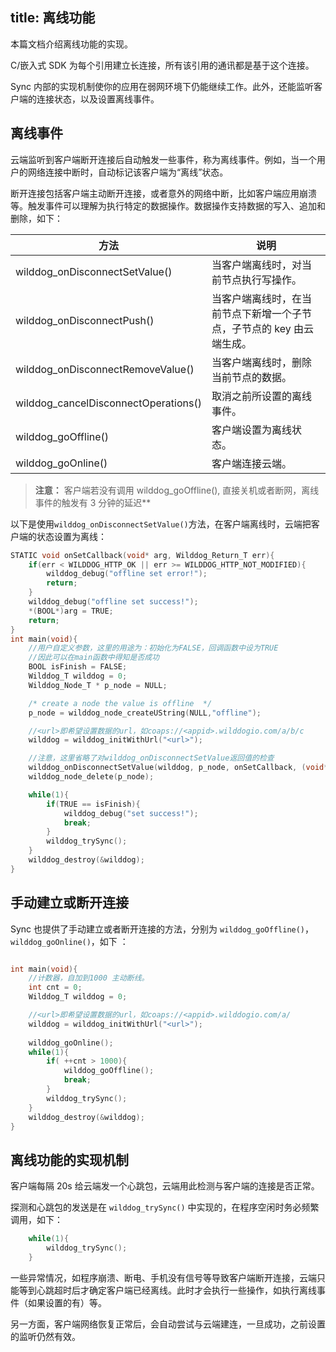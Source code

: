 title:  离线功能
---

本篇文档介绍离线功能的实现。

C/嵌入式 SDK 为每个引用建立长连接，所有该引用的通讯都是基于这个连接。

Sync 内部的实现机制使你的应用在弱网环境下仍能继续工作。此外，还能监听客户端的连接状态，以及设置离线事件。

## 离线事件

云端监听到客户端断开连接后自动触发一些事件，称为离线事件。例如，当一个用户的网络连接中断时，自动标记该客户端为“离线”状态。

断开连接包括客户端主动断开连接，或者意外的网络中断，比如客户端应用崩溃等。触发事件可以理解为执行特定的数据操作。数据操作支持数据的写入、追加和删除，如下：

方法 |  说明 
---- | ------
wilddog_onDisconnectSetValue()  | 当客户端离线时，对当前节点执行写操作。 
wilddog_onDisconnectPush()  | 当客户端离线时，在当前节点下新增一个子节点，子节点的 key 由云端生成。
wilddog_onDisconnectRemoveValue()   | 当客户端离线时，删除当前节点的数据。
wilddog_cancelDisconnectOperations()  | 取消之前所设置的离线事件。
wilddog_goOffline()   | 客户端设置为离线状态。
wilddog_goOnline()  | 客户端连接云端。

>**注意：** 客户端若没有调用 wilddog_goOffline(), 直接关机或者断网，离线事件的触发有 3 分钟的延迟**

以下是使用`wilddog_onDisconnectSetValue()`方法，在客户端离线时，云端把客户端的状态设置为离线：

```c
STATIC void onSetCallback(void* arg, Wilddog_Return_T err){
    if(err < WILDDOG_HTTP_OK || err >= WILDDOG_HTTP_NOT_MODIFIED){
        wilddog_debug("offline set error!");
        return;
    }
    wilddog_debug("offline set success!");
    *(BOOL*)arg = TRUE;
    return;
}
int main(void){
    //用户自定义参数，这里的用途为：初始化为FALSE，回调函数中设为TRUE
    //因此可以在main函数中得知是否成功
    BOOL isFinish = FALSE;
    Wilddog_T wilddog = 0;
    Wilddog_Node_T * p_node = NULL;

    /* create a node the value is offline  */
    p_node = wilddog_node_createUString(NULL,"offline");

    //<url>即希望设置数据的url，如coaps://<appid>.wilddogio.com/a/b/c
    wilddog = wilddog_initWithUrl("<url>");

    //注意，这里省略了对wilddog_onDisconnectSetValue返回值的检查
    wilddog_onDisconnectSetValue(wilddog, p_node, onSetCallback, (void*)&isFinish);
    wilddog_node_delete(p_node);

    while(1){
        if(TRUE == isFinish){
            wilddog_debug("set success!");
            break;
        }
        wilddog_trySync();
    }
    wilddog_destroy(&wilddog);
}
```
## 手动建立或断开连接

Sync 也提供了手动建立或者断开连接的方法，分别为 `wilddog_goOffline()`，`wilddog_goOnline()`，如下 ：

```c

int main(void){
    //计数器，自加到1000 主动断线。
    int cnt = 0;
    Wilddog_T wilddog = 0;

    //<url>即希望设置数据的url，如coaps://<appid>.wilddogio.com/a/
    wilddog = wilddog_initWithUrl("<url>");
    
    wilddog_goOnline();
    while(1){
        if( ++cnt > 1000){
            wilddog_goOffline();
            break;
        }
        wilddog_trySync();
    }
    wilddog_destroy(&wilddog);
}
```


## 离线功能的实现机制

客户端每隔 20s 给云端发一个心跳包，云端用此检测与客户端的连接是否正常。

探测和心跳包的发送是在 `wilddog_trySync()` 中实现的，在程序空闲时务必频繁调用，如下：

``` c
    while(1){
        wilddog_trySync();
    }
```

一些异常情况，如程序崩溃、断电、手机没有信号等导致客户端断开连接，云端只能等到心跳超时后才确定客户端已经离线。此时才会执行一些操作，如执行离线事件（如果设置的有）等。

另一方面，客户端网络恢复正常后，会自动尝试与云端建连，一旦成功，之前设置的监听仍然有效。